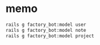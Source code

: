 # memo

```bash
rails g factory_bot:model user
rails g factory_bot:model note
rails g factory_bot:model project
```